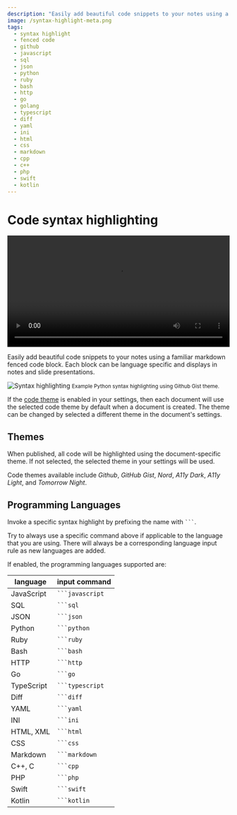 ```yaml
---
description: "Easily add beautiful code snippets to your notes using a familiar markdown fenced code block. Each block can be language specific and displays in notes and slide presentations."
image: /syntax-highlight-meta.png
tags:
  - syntax highlight
  - fenced code
  - github
  - javascript
  - sql
  - json
  - python
  - ruby
  - bash
  - http
  - go
  - golang
  - typescript
  - diff
  - yaml
  - ini
  - html
  - css
  - markdown
  - cpp
  - c++
  - php
  - swift
  - kotlin
---
```


# Code syntax highlighting

<video width="100%" height="auto" controls>
  <source src="/lc-syntax-highlight.mp4" type="video/mp4">  
  Your browser does not support the video tag.
</video>

Easily add beautiful code snippets to your notes using a familiar markdown fenced code block. Each block can be language specific and displays in notes and slide presentations.

![Syntax highlighting](/syntax-highlight.png)
<small>Example Python syntax highlighting using Github Gist theme.</small>

If the [code theme](/user-settings/settings.html#code-theme) is enabled in your settings, then each document will use the selected code theme by default when a document is created. The theme can be changed by selected a different theme in the document's settings.

## Themes

When published, all code will be highlighted using the document-specific theme. If not selected, the selected theme in your settings will be used.

Code themes available include _Github_, _GitHub Gist_, _Nord_, _A11y Dark_, _A11y Light_, and _Tomorrow Night_.

## Programming Languages

Invoke a specific syntax highlight by prefixing the name with ` ``` `.

Try to always use a specific command above if applicable to the language
that you are using. There will always be a corresponding language input rule as
new languages are added.

If enabled, the programming languages supported are:

| language   | input command     |
| ---------- | ----------------- |
| JavaScript | ` ```javascript ` |
| SQL        | ` ```sql `        |
| JSON       | ` ```json `       |
| Python     | ` ```python `     |
| Ruby       | ` ```ruby `       |
| Bash       | ` ```bash `       |
| HTTP       | ` ```http `       |
| Go         | ` ```go `         |
| TypeScript | ` ```typescript ` |
| Diff       | ` ```diff `       |
| YAML       | ` ```yaml `       |
| INI        | ` ```ini `        |
| HTML, XML  | ` ```html `       |
| CSS        | ` ```css `        |
| Markdown   | ` ```markdown `   |
| C++, C     | ` ```cpp `        |
| PHP        | ` ```php `        |
| Swift      | ` ```swift `      |
| Kotlin     | ` ```kotlin `     |
